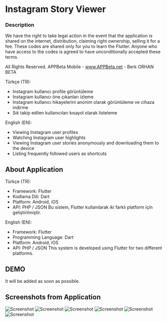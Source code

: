 
# Instagram Story Viewer

### Description
We have the right to take legal action in the event that the application is shared on the internet, distribution, claiming right ownership, selling it for a fee.
These codes are shared only for you to learn the Flutter.
Anyone who have access to the codes is agreed to have unconditionally accepted these terms.

All Rights Reserved. 
APPBeta Mobile - www.APPBeta.net - Berk ORHAN BETA

Türkçe (TR):
* Instagram kullanıcı profile görüntüleme
* Instagram kullanıcı öne çıkanları izleme
* Instagram kullanıcı hikayelerini anonim olarak görüntüleme ve cihaza indirme
* Sık takip edilen kullanıcıları kısayol olarak listeleme

English (EN):
* Viewing Instagram user profiles
* Watching Instagram user highlights
* Viewing Instagram user stories anonymously and downloading them to the device
* Listing frequently followed users as shortcuts

## About Application
Türkçe (TR):
- Framework: Flutter
- Kodlama Dili: Dart
- Platform: Android, iOS
- API: PHP / JSON
Bu sistem, Flutter kullanılarak iki farklı platform için geliştirilmiştir.

English (EN):
- Framework: Flutter
- Programming Language: Dart
- Platform: Android, iOS
- API: PHP / JSON
This system is developed using Flutter for two different platforms.

## DEMO
It will be added as soon as possible.

## Screenshots from Application
![Screenshot](story-01.png)
![Screenshot](story-02.png)
![Screenshot](story-03.png)
![Screenshot](story-04.png)
![Screenshot](story-05.png)
![Screenshot](story-06.png)
